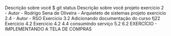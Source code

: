 Descrição sobre você $ git status
Descrição sobre você
projeto exercicio 2 - Autor - Rodrigo Sena de Oliveira - Arquieteto de sistemas
projeto exercicio 2.4 - Autor - RSO
Exercicio 3.2
Adicionando documentação do curso fj22
Exercicio 4.2
Exercicio 4.2
4.4 consumindo serviço
5.2
6.2 EXERCÍCIO - IMPLEMENTANDO A TELA DE COMPRAS
